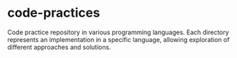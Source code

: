 # code-practices
Code practice repository in various programming languages. Each directory represents an implementation in a specific language, allowing exploration of different approaches and solutions.
